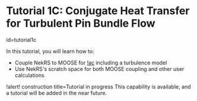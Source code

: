 # Tutorial 1C: Conjugate Heat Transfer for Turbulent Pin Bundle Flow
  id=tutorial1c

In this tutorial, you will learn how to:

- Couple NekRS to MOOSE for [!ac](CHT) including a turbulence model
- Use NekRS's scratch space for both MOOSE coupling and other user calculations

!alert! construction title=Tutorial in progress
This capability is available, and a tutorial will be added in the near future.
